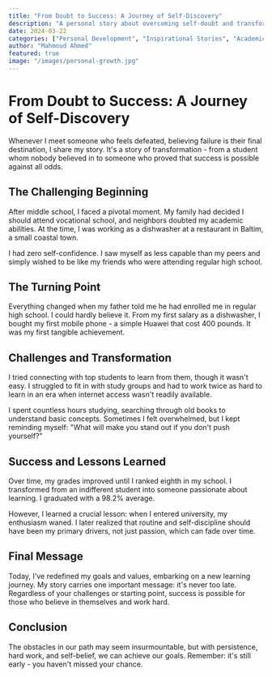 ```yaml
---
title: "From Doubt to Success: A Journey of Self-Discovery"
description: "A personal story about overcoming self-doubt and transforming challenges into triumph"
date: 2024-03-22
categories: ["Personal Development", "Inspirational Stories", "Academic Success", "Motivation"]
author: "Mahmoud Ahmed"
featured: true
image: "/images/personal-growth.jpg"
---
```


# From Doubt to Success: A Journey of Self-Discovery

Whenever I meet someone who feels defeated, believing failure is their final destination, I share my story. It's a story of transformation - from a student whom nobody believed in to someone who proved that success is possible against all odds.

## The Challenging Beginning

After middle school, I faced a pivotal moment. My family had decided I should attend vocational school, and neighbors doubted my academic abilities. At the time, I was working as a dishwasher at a restaurant in Baltim, a small coastal town.

I had zero self-confidence. I saw myself as less capable than my peers and simply wished to be like my friends who were attending regular high school.

## The Turning Point

Everything changed when my father told me he had enrolled me in regular high school. I could hardly believe it. From my first salary as a dishwasher, I bought my first mobile phone - a simple Huawei that cost 400 pounds. It was my first tangible achievement.

## Challenges and Transformation

I tried connecting with top students to learn from them, though it wasn't easy. I struggled to fit in with study groups and had to work twice as hard to learn in an era when internet access wasn't readily available.

I spent countless hours studying, searching through old books to understand basic concepts. Sometimes I felt overwhelmed, but I kept reminding myself: "What will make you stand out if you don't push yourself?"

## Success and Lessons Learned

Over time, my grades improved until I ranked eighth in my school. I transformed from an indifferent student into someone passionate about learning. I graduated with a 98.2% average.

However, I learned a crucial lesson: when I entered university, my enthusiasm waned. I later realized that routine and self-discipline should have been my primary drivers, not just passion, which can fade over time.

## Final Message

Today, I've redefined my goals and values, embarking on a new learning journey. My story carries one important message: it's never too late. Regardless of your challenges or starting point, success is possible for those who believe in themselves and work hard.

## Conclusion

The obstacles in our path may seem insurmountable, but with persistence, hard work, and self-belief, we can achieve our goals. Remember: it's still early - you haven't missed your chance.

